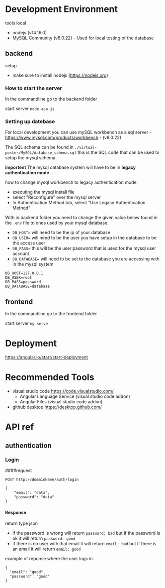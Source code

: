 # Development Environment

tools local

- nodejs (v14.16.0)
- MySQL Community (v8.0.22) - Used for local testing of the database

## backend
setup

- make sure to install nodejs (https://nodejs.org)

### How to start the server
In the commandline go to the backend folder 

start server ```node app.js```

### Setting up datebase
For local development you can use mySQL workbench as a sql server - https://www.mysql.com/products/workbench - (v8.0.22)

The SQL schema can be found in `./virtual-poster/MySQL/database_schema.sql` this is the SQL code that can be used to setup the mysql schema

**importent** The mysql database system will have to be in **legacy authentication mode**

how to change mysql workbench to legacy authentication mode

- executing the mysql install file
- select "Reconfigure" over the mysql server
- In Authentication Method tab, select "Use Legacy Authentication Method"


With in backend folder you need to change the given value below found in the `.env` file to ones used by your mysql database. 

- `DB_HOST=` will need to be the ip of your database
- `DB_USER=` will need to be the user you have setup in the database to be the access user
- `DB_PASS=` this will be the user password that is used for the mysql user account
- `DB_DATABASE=` will need to be set to the database you are accessing with in the mysql system

```
DB_HOST=127.0.0.1
DB_USER=root
DB_PASS=password
DB_DATABASE=database
```

## frontend
In the commandline go to the frontend folder 

start server ```ng serve```

# Deployment

https://angular.io/start/start-deployment

# Recommended Tools
- visual studio code https://code.visualstudio.com/
    - Angular Language Service (visual studio code addon)
    - Angular Files (visual studio code addon)
- github desktop https://desktop.github.com/

# API ref

## authentication

### Login

####request

```
POST http://domainName/auth/login

{
    "email": "data",
    "password": "data"
}

```

#### Response
return type json

- if the password is wrong will return `password: bad` but if the password is ok it will return `password: good`
- if there is no user with that email it will return `email: bad` but if there is an email it will return `email: good`

example of reponse where the user logs in.
```
{
  "email": "good",
  "password": "good"
}
```